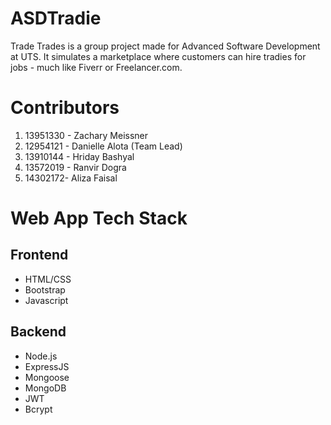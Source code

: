 # ASDTradie
Trade Trades is a group project made for Advanced Software Development at UTS. It simulates a marketplace where customers can hire tradies for jobs - much like Fiverr or Freelancer.com. 

# Contributors
1. 13951330 - Zachary Meissner
2. 12954121 - Danielle Alota (Team Lead)
3. 13910144 - Hriday Bashyal
4. 13572019 - Ranvir Dogra
5. 14302172- Aliza Faisal

# Web App Tech Stack
## Frontend
- HTML/CSS
- Bootstrap
- Javascript

## Backend
- Node.js
- ExpressJS
- Mongoose
- MongoDB
- JWT
- Bcrypt
